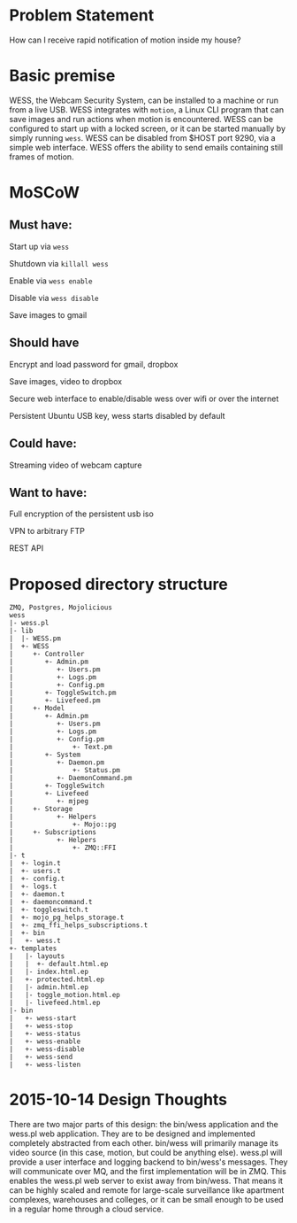 # Problem Statement

How can I receive rapid notification of motion inside my house?

# Basic premise

WESS, the Webcam Security System, can be installed to a machine or run from a live USB. WESS integrates with `motion`, a Linux CLI program that can save images and run actions when motion is encountered. WESS can be configured to start up with a locked screen, or it can be started manually by simply running `wess`. WESS can be disabled from $HOST port 9290, via a simple web interface. WESS offers the ability to send emails containing still frames of motion.

# MoSCoW

## Must have:

Start up via `wess`

Shutdown via `killall wess`

Enable via `wess enable`

Disable via `wess disable`

Save images to gmail

## Should have

Encrypt and load password for gmail, dropbox

Save images, video to dropbox

Secure web interface to enable/disable wess over wifi or over the internet

Persistent Ubuntu USB key, wess starts disabled by default

## Could have:

Streaming video of webcam capture

## Want to have:

Full encryption of the persistent usb iso

VPN to arbitrary FTP

REST API

# Proposed directory structure

```
ZMQ, Postgres, Mojolicious
wess
|- wess.pl
|- lib
|  |- WESS.pm
|  +- WESS
|     +- Controller
|        +- Admin.pm
|           +- Users.pm
|           +- Logs.pm
|           +- Config.pm
|        +- ToggleSwitch.pm
|        +- Livefeed.pm
|     +- Model
|        +- Admin.pm
|           +- Users.pm
|           +- Logs.pm
|           +- Config.pm
|               +- Text.pm
|        +- System
|           +- Daemon.pm
|               +- Status.pm
|           +- DaemonCommand.pm
|        +- ToggleSwitch
|        +- Livefeed
|           +- mjpeg
|     +- Storage
|           +- Helpers
|               +- Mojo::pg
|     +- Subscriptions
|           +- Helpers
|               +- ZMQ::FFI
|- t
|  +- login.t
|  +- users.t
|  +- config.t
|  +- logs.t
|  +- daemon.t
|  +- daemoncommand.t
|  +- toggleswitch.t
|  +- mojo_pg_helps_storage.t
|  +- zmq_ffi_helps_subscriptions.t
|  +- bin
|   +- wess.t
+- templates
|   |- layouts
|   |  +- default.html.ep
|   |- index.html.ep
|   +- protected.html.ep
|   |- admin.html.ep
|   |- toggle_motion.html.ep
|   |- livefeed.html.ep
|- bin
|   +- wess-start
|   +- wess-stop
|   +- wess-status
|   +- wess-enable
|   +- wess-disable
|   +- wess-send
|   +- wess-listen
```

# 2015-10-14 Design Thoughts

There are two major parts of this design: the bin/wess application and the wess.pl web application. They are to be designed and implemented completely abstracted from each other. bin/wess will primarily manage its video source (in this case, motion, but could be anything else). wess.pl will provide a user interface and logging backend to bin/wess's messages. They will communicate over MQ, and the first implementation will be in ZMQ. This enables the wess.pl web server to exist away from bin/wess. That means it can be highly scaled and remote for large-scale surveillance like apartment complexes, warehouses and colleges, or it can be small enough to be used in a regular home through a cloud service.
